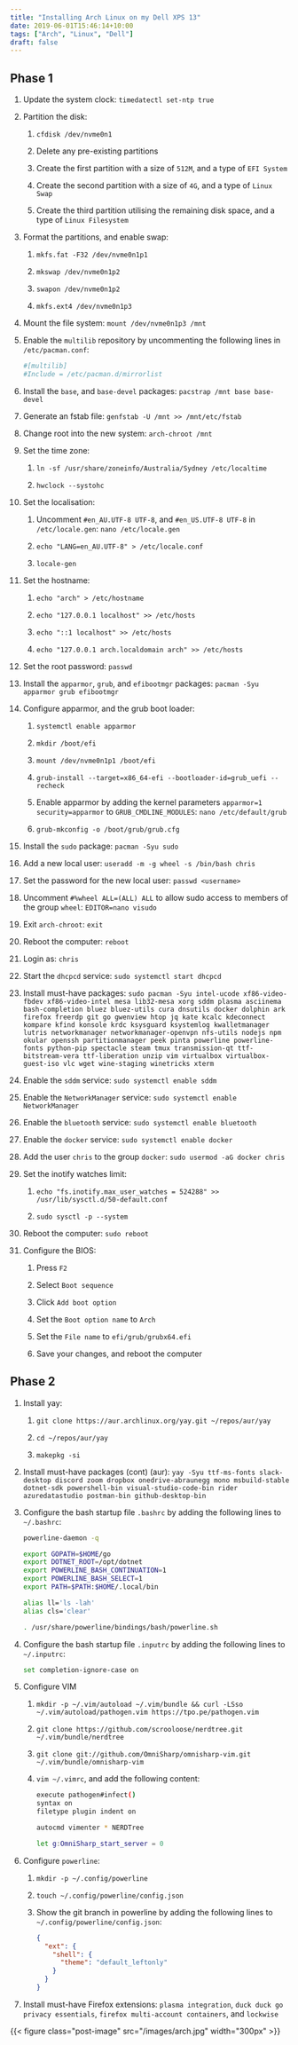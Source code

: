```yaml
---
title: "Installing Arch Linux on my Dell XPS 13"
date: 2019-06-01T15:46:14+10:00
tags: ["Arch", "Linux", "Dell"]
draft: false
---
```


## Phase 1

1. Update the system clock: `timedatectl set-ntp true`

2. Partition the disk:
    1. `cfdisk /dev/nvme0n1`

    2. Delete any pre-existing partitions

    3. Create the first partition with a size of `512M`, and a type of `EFI System`

    4. Create the second partition with a size of `4G`, and a type of `Linux Swap`

    5. Create the third partition utilising the remaining disk space, and a type of `Linux Filesystem`

3. Format the partitions, and enable swap:
    1. `mkfs.fat -F32 /dev/nvme0n1p1`

    2. `mkswap /dev/nvme0n1p2`

    3. `swapon /dev/nvme0n1p2`

    4. `mkfs.ext4 /dev/nvme0n1p3`

4. Mount the file system: `mount /dev/nvme0n1p3 /mnt`

5. Enable the `multilib` repository by uncommenting the following lines in `/etc/pacman.conf`:

    ```bash
    #[multilib]
    #Include = /etc/pacman.d/mirrorlist
    ```

6. Install the `base`, and `base-devel` packages: `pacstrap /mnt base base-devel`

7. Generate an fstab file: `genfstab -U /mnt >> /mnt/etc/fstab`<!--more-->

8. Change root into the new system: `arch-chroot /mnt`

9. Set the time zone:
    1. `ln -sf /usr/share/zoneinfo/Australia/Sydney /etc/localtime`

    2. `hwclock --systohc`

10. Set the localisation:
    1. Uncomment `#en_AU.UTF-8 UTF-8`, and `#en_US.UTF-8 UTF-8` in `/etc/locale.gen`: `nano /etc/locale.gen`

    2. `echo "LANG=en_AU.UTF-8" > /etc/locale.conf`

    3. `locale-gen`

11. Set the hostname:
    1. `echo "arch" > /etc/hostname`

    2. `echo "127.0.0.1 localhost" >> /etc/hosts`

    3. `echo "::1 localhost" >> /etc/hosts`

    4. `echo "127.0.0.1 arch.localdomain arch" >> /etc/hosts`

12. Set the root password: `passwd`

13. Install the `apparmor`, `grub`, and `efibootmgr` packages: `pacman -Syu apparmor grub efibootmgr`

14. Configure apparmor, and the grub boot loader:
    1. `systemctl enable apparmor`

    2. `mkdir /boot/efi`

    3. `mount /dev/nvme0n1p1 /boot/efi`

    4. `grub-install --target=x86_64-efi --bootloader-id=grub_uefi --recheck`

    5. Enable apparmor by adding the kernel parameters `apparmor=1 security=apparmor` to `GRUB_CMDLINE_MODULES`: `nano /etc/default/grub`

    6. `grub-mkconfig -o /boot/grub/grub.cfg`

15. Install the `sudo` package: `pacman -Syu sudo`

16. Add a new local user: `useradd -m -g wheel -s /bin/bash chris`

17. Set the password for the new local user: `passwd <username>`

18. Uncomment `#%wheel ALL=(ALL) ALL` to allow sudo access to members of the group `wheel`: `EDITOR=nano visudo`

19. Exit `arch-chroot`: `exit`

20. Reboot the computer: `reboot`

21. Login as: `chris`

22. Start the `dhcpcd` service: `sudo systemctl start dhcpcd`

23. Install must-have packages: `sudo pacman -Syu intel-ucode xf86-video-fbdev xf86-video-intel mesa lib32-mesa xorg sddm plasma asciinema bash-completion bluez bluez-utils cura dnsutils docker dolphin ark firefox freerdp git go gwenview htop jq kate kcalc kdeconnect kompare kfind konsole krdc ksysguard ksystemlog kwalletmanager lutris networkmanager networkmanager-openvpn nfs-utils nodejs npm okular openssh partitionmanager peek pinta powerline powerline-fonts python-pip spectacle steam tmux transmission-qt ttf-bitstream-vera ttf-liberation unzip vim virtualbox virtualbox-guest-iso vlc wget wine-staging winetricks xterm`

24. Enable the `sddm` service: `sudo systemctl enable sddm`

25. Enable the `NetworkManager` service: `sudo systemctl enable NetworkManager`

26. Enable the `bluetooth` service: `sudo systemctl enable bluetooth`

27. Enable the `docker` service: `sudo systemctl enable docker`

28. Add the user `chris` to the group `docker`: `sudo usermod -aG docker chris`

29. Set the inotify watches limit:
    1. `echo "fs.inotify.max_user_watches = 524288" >> /usr/lib/sysctl.d/50-default.conf`

    2. `sudo sysctl -p --system`

30. Reboot the computer: `sudo reboot`

31. Configure the BIOS:
    1. Press `F2`

    2. Select `Boot sequence`

    3. Click `Add boot option`

    4. Set the `Boot option name` to `Arch`

    5. Set the `File name` to `efi/grub/grubx64.efi`

    6. Save your changes, and reboot the computer

## Phase 2

1. Install yay:
    1. `git clone https://aur.archlinux.org/yay.git ~/repos/aur/yay`

    2. `cd ~/repos/aur/yay`

    3. `makepkg -si`

2. Install must-have packages (cont) (aur): `yay -Syu ttf-ms-fonts slack-desktop discord zoom dropbox onedrive-abraunegg mono msbuild-stable dotnet-sdk powershell-bin visual-studio-code-bin rider azuredatastudio postman-bin github-desktop-bin`

3. Configure the bash startup file `.bashrc` by adding the following lines to `~/.bashrc`:

    ```bash
    powerline-daemon -q

    export GOPATH=$HOME/go
    export DOTNET_ROOT=/opt/dotnet
    export POWERLINE_BASH_CONTINUATION=1
    export POWERLINE_BASH_SELECT=1
    export PATH=$PATH:$HOME/.local/bin

    alias ll='ls -lah'
    alias cls='clear'

    . /usr/share/powerline/bindings/bash/powerline.sh
    ```

4. Configure the bash startup file `.inputrc` by adding the following lines to `~/.inputrc`:

    ```bash
    set completion-ignore-case on
    ```

5. Configure VIM
    1. `mkdir -p ~/.vim/autoload ~/.vim/bundle && curl -LSso ~/.vim/autoload/pathogen.vim https://tpo.pe/pathogen.vim`

    2. `git clone https://github.com/scrooloose/nerdtree.git ~/.vim/bundle/nerdtree`

    3. `git clone git://github.com/OmniSharp/omnisharp-vim.git ~/.vim/bundle/omnisharp-vim`

    4. `vim ~/.vimrc`, and add the following content:

        ```bash
        execute pathogen#infect()
        syntax on
        filetype plugin indent on

        autocmd vimenter * NERDTree

        let g:OmniSharp_start_server = 0
        ```

6. Configure `powerline`:
    1. `mkdir -p ~/.config/powerline`

    2. `touch ~/.config/powerline/config.json`

    3. Show the git branch in powerline by adding the following lines to `~/.config/powerline/config.json`:

        ```json
        {
          "ext": {
            "shell": {
              "theme": "default_leftonly"
            }
          }
        }
        ```

7. Install must-have Firefox extensions: `plasma integration`, `duck duck go privacy essentials`, `firefox multi-account containers`, and `lockwise`

{{< figure class="post-image" src="/images/arch.jpg" width="300px" >}}

